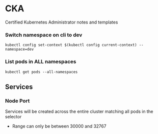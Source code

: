 # CKA 
Certified Kubernetes Administrator notes and templates


### Switch namespace on cli to dev

``` kubectl config set-context $(kubectl config current-context) --namespace=dev ```


### List pods in ALL namespaces

``` kubectl get pods --all-namespaces ```


## Services

### Node Port

Services will be created across the entire cluster matching all pods in the selector
- Range can only be between 30000 and 32767


